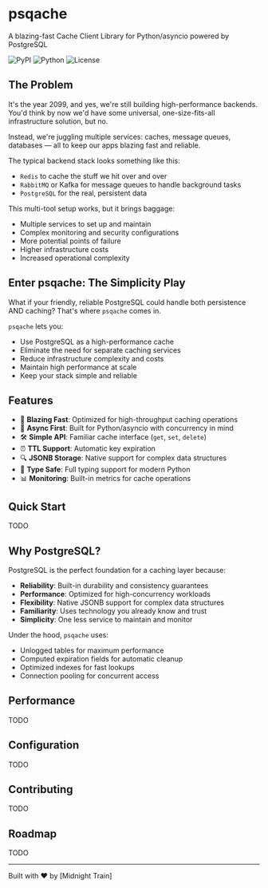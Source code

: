 # psqache

A blazing-fast Cache Client Library for Python/asyncio powered by PostgreSQL

![PyPI](https://img.shields.io/pypi/v/psqache)
![Python](https://img.shields.io/pypi/pyversions/psqache)
![License](https://img.shields.io/github/license/midnight-train/python-cache)

## The Problem

It's the year 2099, and yes, we're still building high-performance backends. You'd think by now we'd have some universal, one-size-fits-all infrastructure solution, but no.

Instead, we're juggling multiple services: caches, message queues, databases — all to keep our apps blazing fast and reliable.

The typical backend stack looks something like this:

- `Redis` to cache the stuff we hit over and over
- `RabbitMQ` or Kafka for message queues to handle background tasks
- `PostgreSQL` for the real, persistent data

This multi-tool setup works, but it brings baggage:

- Multiple services to set up and maintain
- Complex monitoring and security configurations
- More potential points of failure
- Higher infrastructure costs
- Increased operational complexity

## Enter psqache: The Simplicity Play

What if your friendly, reliable PostgreSQL could handle both persistence AND caching? That's where `psqache` comes in.

`psqache` lets you:

- Use PostgreSQL as a high-performance cache
- Eliminate the need for separate caching services
- Reduce infrastructure complexity and costs
- Maintain high performance at scale
- Keep your stack simple and reliable

## Features

- 🚀 **Blazing Fast**: Optimized for high-throughput caching operations
- 🔄 **Async First**: Built for Python/asyncio with concurrency in mind
- 🛠 **Simple API**: Familiar cache interface (`get`, `set`, `delete`)
- ⏰ **TTL Support**: Automatic key expiration
- 🔍 **JSONB Storage**: Native support for complex data structures
- 🎯 **Type Safe**: Full typing support for modern Python
- 📊 **Monitoring**: Built-in metrics for cache operations

## Quick Start

TODO

## Why PostgreSQL?

PostgreSQL is the perfect foundation for a caching layer because:

- **Reliability**: Built-in durability and consistency guarantees
- **Performance**: Optimized for high-concurrency workloads
- **Flexibility**: Native JSONB support for complex data structures
- **Familiarity**: Uses technology you already know and trust
- **Simplicity**: One less service to maintain and monitor

Under the hood, `psqache` uses:

- Unlogged tables for maximum performance
- Computed expiration fields for automatic cleanup
- Optimized indexes for fast lookups
- Connection pooling for concurrent access

## Performance

TODO

## Configuration

TODO

## Contributing

TODO

## Roadmap

TODO

---

Built with ❤️ by [Midnight Train]
